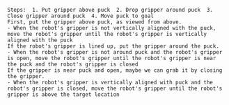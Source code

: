 
    Steps:  1. Put gripper above puck  2. Drop gripper around puck  3. Close gripper around puck  4. Move puck to goal
    First, put the gripper above puck, as viewed from above.
    - When the robot's gripper is not vertically aligned with the puck, move the robot's gripper until the robot's gripper is vertically aligned with the puck
    If the robot's gripper is lined up, put the gripper around the puck.
    - When the robot's gripper is not around puck and the robot's gripper is open, move the robot's gripper until the robot's gripper is near the puck and the robot's gripper is closed
    If the gripper is near puck and open, maybe we can grab it by closing the gripper.
    - When the robot's gripper is vertically aligned with puck and the robot's gripper is closed, move the robot's gripper until the robot's gripper is above the target location